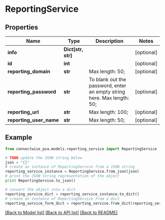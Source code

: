 # ReportingService


## Properties
Name | Type | Description | Notes
------------ | ------------- | ------------- | -------------
**info** | **Dict[str, str]** |  | [optional] 
**id** | **int** |  | [optional] 
**reporting_domain** | **str** |  Max length: 50; | [optional] 
**reporting_password** | **str** | To blank out the password, enter an empty string here. Max length: 50; | [optional] 
**reporting_url** | **str** |  Max length: 100; | [optional] 
**reporting_user_name** | **str** |  Max length: 50; | [optional] 

## Example

```python
from connectwise_psa.models.reporting_service import ReportingService

# TODO update the JSON string below
json = "{}"
# create an instance of ReportingService from a JSON string
reporting_service_instance = ReportingService.from_json(json)
# print the JSON string representation of the object
print ReportingService.to_json()

# convert the object into a dict
reporting_service_dict = reporting_service_instance.to_dict()
# create an instance of ReportingService from a dict
reporting_service_form_dict = reporting_service.from_dict(reporting_service_dict)
```
[[Back to Model list]](../README.md#documentation-for-models) [[Back to API list]](../README.md#documentation-for-api-endpoints) [[Back to README]](../README.md)


